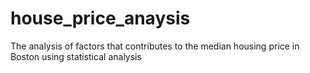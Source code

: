 # house_price_anaysis
The analysis of factors that contributes to the median housing price in Boston using statistical analysis

